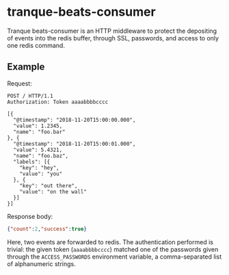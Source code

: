 tranque-beats-consumer
======================

Tranque beats-consumer is an HTTP middleware to protect the depositing
of events into the redis buffer, through SSL, passwords, and access to
only one redis command.

Example
-------

Request:

```
POST / HTTP/1.1
Authorization: Token aaaabbbbcccc

[{
  "@timestamp": "2018-11-20T15:00:00.000",
  "value": 1.2345,
  "name": "foo.bar"
}, {
  "@timestamp": "2018-11-20T15:00:01.000",
  "value": 5.4321,
  "name": "foo.baz",
  "labels": [{
    "key": "hey",
    "value": "you"
  }, {
    "key": "out there",
    "value": "on the wall"
  }]
}]
```

Response body:

```json
{"count":2,"success":true}
```

Here, two events are forwarded to redis. The authentication performed
is trivial: the given token (`aaaabbbbcccc`) matched one of the
passwords given through the `ACCESS_PASSWORDS` environment variable, a
comma-separated list of alphanumeric strings.
